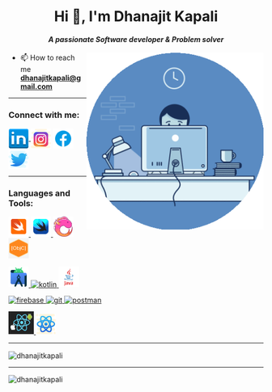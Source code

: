 
<h1 align="center">Hi 👋, I'm Dhanajit Kapali</h1>
<h4 align="center"><em >A passionate Software developer & Problem solver</em></h4>
<img align='right' src="https://github.com/dhanajitkapali/myDigitalAssets/blob/master/Working_Job%20Hunting.gif" width="350" style="border-radius:50"/>

- 📫 How to reach me **dhanajitkapali@gmail.com**

<hr>
<h3 align="left">Connect with me:</h3>
<p align="left">
<a href="https://www.linkedin.com/in/dhanajit-kapali-1a0964121/" target="blank"><img align="center" src="https://github.com/dhanajitkapali/myDigitalAssets/blob/master/linkedin-icon.png" alt="dhanajit-kapali-linkedIn" height="40" width="40" /> </a>  
<a href="https://www.instagram.com/dhanajit.kapali/" target="blank"><img align="center" src="https://github.com/dhanajitkapali/myDigitalAssets/blob/master/instagram-icon.png" alt="dhanajit-kapali-Instagram" height="40" width="40" /></a>
<a href="https://www.facebook.com/dhanajit.kapali/" target="blank"><img align="center" src="https://github.com/dhanajitkapali/myDigitalAssets/blob/master/facebook-icon.png" alt="dhanajit-kapali-facebook" height="40" width="40" /></a> 
<a href="https://twitter.com/Dhanajitkapali" target="blank"><img align="center" src="https://github.com/dhanajitkapali/myDigitalAssets/blob/master/twitter-icon.png" alt="dhanajit-kapali-twitter" height="40" width="40" /></a>  
  
</p>

<hr>
<h3 align="left">Languages and Tools:</h3>
<p align="left">


<a href="https://github.com/iosSwiftProjectsByDhanajitKapali" target="_blank"> <img src="https://github.com/dhanajitkapali/myDigitalAssets/blob/master/swift-icon.png" alt="Swift" width="40" height="40"/> 
<a href="https://github.com/iosSwiftUIProjectsByDhanajitKapali" target="_blank"> <img src="https://github.com/dhanajitkapali/myDigitalAssets/blob/master/swiftui-icon.png" alt="SwiftUI" width="40" height="40"/><a href="https://github.com/iosSwiftProjectsByDhanajitKapali" target="_blank"> <img src="https://github.com/dhanajitkapali/myDigitalAssets/blob/master/RxSwift-icon.png" alt="RxSwift" width="40" height="40"/><a href="https://github.com/iosObjCProjectsByDhanajitKapali" target="_blank"> <img src="https://github.com/dhanajitkapali/myDigitalAssets/blob/master/objectiveC-icon.png" alt="ObectiveC" width="40" height="40"/> 
  
<a href="https://developer.android.com" target="_blank"> <img src="https://github.com/dhanajitkapali/myDigitalAssets/blob/master/android-studio-icon.png" alt="android" width="40" height="40"/><a href="https://kotlinlang.org" target="_blank"> <img src="https://www.vectorlogo.zone/logos/kotlinlang/kotlinlang-icon.svg" alt="kotlin" width="40" height="40"/><a href="https://www.java.com" target="_blank"> <img src="https://github.com/dhanajitkapali/myDigitalAssets/blob/master/java-icon.jpeg" alt="java" width="40" height="40"/>    

<a href="https://firebase.google.com/" target="_blank"> <img src="https://www.vectorlogo.zone/logos/firebase/firebase-icon.svg" alt="firebase" width="40" height="40"/>
<a href="https://git-scm.com/" target="_blank"> <img src="https://www.vectorlogo.zone/logos/git-scm/git-scm-icon.svg" alt="git" width="40" height="40"/> </a> </a> <a href="https://postman.com" target="_blank"> <img src="https://www.vectorlogo.zone/logos/getpostman/getpostman-icon.svg" alt="postman" width="40" height="40"/> 
  
<a href="https://github.com/reactNativeProjectsByDhanajitKapali" target="_blank"> <img src="https://github.com/dhanajitkapali/myDigitalAssets/blob/master/react-native-icon.jpeg" alt="ReactNative" width="50" height="45"/>
<a href="https://github.com/reactJSProjectsByDhanajitKapali" target="_blank"> <img src="https://github.com/dhanajitkapali/myDigitalAssets/blob/master/react-js-icon.png" alt="ReactJS" width="40" height="40"/>

  
</a> </p>

  
<hr>
<!-- <p><img align="left" src="https://github-readme-stats.vercel.app/api/top-langs?username=dhanajitkapali&show_icons=true&locale=en&layout=compact" alt="dhanajitkapali" /></p>

<p>&nbsp;<img align="center" src="https://github-readme-stats.vercel.app/api?username=dhanajitkapali&show_icons=true&locale=en" alt="dhanajitkapali" /></p>
 -->
 <p><img align="center" src="https://github-readme-stats.vercel.app/api/top-langs?username=dhanajitkapali&show_icons=true&locale=en&layout=compact" alt="dhanajitkapali" /></p>
<hr>
<p><img align="center" src="https://github-readme-streak-stats.herokuapp.com/?user=dhanajitkapali&" alt="dhanajitkapali" /></p>
 
